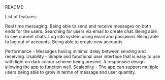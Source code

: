 README:

List of features:

Real time messaging.
Being able to send and receive messages on both ends for the users.
Searching for users via email to create chat.
Being able to see current chats.
Log into system using email and password.
Being able to log out of accounts.
Being able to create new accounts.

Performance - Messages having minimal delay between sending and receiving.
Usability - Simple and functional user interface that is easy to use with light on dark colour scheme being present. A responsive design allowing the app to function well.
Scalability - The app can support multiple users being able to grow in terms of message and user quantity.
